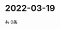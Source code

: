 # 2022-03-19
  共 0条

  <!-- BEGIN -->
  <!-- 最后更新时间Sat Mar 19 2022 20:04:45 GMT+0000 (Coordinated Universal Time) -->
  
  <!-- END -->
  
  